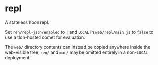 # repl
A stateless hoon repl.

Set `ren/repl-json/enabled` to `|` and `LOCAL` in `web/repl/main.js` to `false`
to use a tlon-hosted comet for evaluation.

The `web/` directory contents can instead be copied anywhere inside the
web-visible tree; `ren/` and `mar/` may be omitted entirely in a non-`LOCAL`
deployment.
